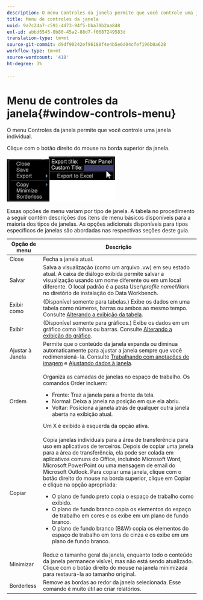 ```yaml
---
description: O menu Controles da janela permite que você controle uma janela individual.
title: Menu de controles da janela
uuid: 9a7c24a7-c591-4d73-94f5-bba79b2aa848
exl-id: abbd6545-0b80-45a2-88d7-f0687249583d
translation-type: tm+mt
source-git-commit: d9df90242ef96188f4e4b5e6d04cfef196b0a628
workflow-type: tm+mt
source-wordcount: '418'
ht-degree: 3%

---
```


# Menu de controles da janela{#window-controls-menu}

O menu Controles da janela permite que você controle uma janela individual.

Clique com o botão direito do mouse na borda superior da janela.

![](assets/mnu_window_TitleBar.png)

Essas opções de menu variam por tipo de janela. A tabela no procedimento a seguir contém descrições dos itens de menu básicos disponíveis para a maioria dos tipos de janelas. As opções adicionais disponíveis para tipos específicos de janelas são abordadas nas respectivas seções deste guia.

<table id="table_13ADF7B7E50E44D890768A5F9BAC8D06"> 
 <thead> 
  <tr> 
   <th colname="col1" class="entry"> Opção de menu </th> 
   <th colname="col2" class="entry"> Descrição </th> 
  </tr> 
 </thead>
 <tbody> 
  <tr> 
   <td colname="col1"> Close </td> 
   <td colname="col2"> Fecha a janela atual. </td> 
  </tr> 
  <tr> 
   <td colname="col1"> Salvar </td> 
   <td colname="col2">Salva a visualização (como um arquivo <span class="filepath"> .vw</span>) em seu estado atual. A caixa de diálogo exibida permite salvar a visualização usando um nome diferente ou em um local diferente. O local padrão é a pasta User\<i>profile name</i>\Work no diretório de instalação do Data Workbench. </td> 
  </tr> 
  <tr> 
   <td colname="col1"> Exibir como </td> 
   <td colname="col2">(Disponível somente para tabelas.) Exibe os dados em uma tabela como números, barras ou ambos ao mesmo tempo. Consulte <a href="../../../home/c-get-started/c-analysis-vis/c-tables/c-chg-tbl-disp.md#concept-c515caeefce9495f88873a10dc112770"> Alterando a exibição da tabela</a>. </td> 
  </tr> 
  <tr> 
   <td colname="col1"> Exibir </td> 
   <td colname="col2">(Disponível somente para gráficos.) Exibe os dados em um gráfico como linhas ou barras. Consulte <a href="../../../home/c-get-started/c-analysis-vis/c-graphs/c-chg-graph-disp.md#concept-eaba669d90f64cfa872f1397205fe2f7"> Alterando a exibição do gráfico</a>. </td> 
  </tr> 
  <tr> 
   <td colname="col1"> Ajustar à Janela </td> 
   <td colname="col2">Permite que o conteúdo da janela expanda ou diminua automaticamente para ajustar a janela sempre que você redimensioná-la. Consulte <a href="../../../home/c-get-started/c-analysis-vis/c-annots/c-image-annots.md#concept-02081ed7d91c4fdcb8fc863f2a51c962"> Trabalhando com anotações de imagem</a> e <a href="../../../home/c-get-started/c-analysis-vis/c-tables/c-fit-data-win.md#concept-b812b1171fc240d9a4cf6d6d57f621a6"> Ajustando dados à janela</a>. </td> 
  </tr> 
  <tr> 
   <td colname="col1"> Ordem </td> 
   <td colname="col2"> <p>Organiza as camadas de janelas no espaço de trabalho. Os comandos Order incluem: 
     <ul id="ul_90391B26719040AE8E0F80FE33B106FD"> 
      <li id="li_D1B38998C8CC452D8B642132B94F92F7">Frente: Traz a janela para a frente da tela. </li> 
      <li id="li_71EEC709AA734924AE8740313031DF6E">Normal: Deixa a janela na posição em que ela abriu. </li> 
      <li id="li_B6489677FF5540E4BD854EE1CE504CCA">Voltar: Posiciona a janela atrás de qualquer outra janela aberta na exibição atual. </li> 
     </ul> </p> <p>Um X é exibido à esquerda da opção ativa. </p> </td> 
  </tr> 
  <tr> 
   <td colname="col1"> Copiar </td> 
   <td colname="col2">Copia janelas individuais para a área de transferência para uso em aplicativos de terceiros. Depois de copiar uma janela para a área de transferência, ela pode ser colada em aplicativos comuns do Office, incluindo Microsoft Word, Microsoft PowerPoint ou uma mensagem de email do Microsoft Outlook. Para copiar uma janela, clique com o botão direito do mouse na borda superior, clique em <span class="uicontrol"> Copiar</span> e clique na opção apropriada: 
    <ul id="ul_ECCD6A70729E40998C64714E01504995"> 
     <li id="li_21D375DAE7BC4F449C8A3225296A6D26">O plano de fundo preto copia o espaço de trabalho como exibido. </li> 
     <li id="li_1B08C688678F42948E0952EEE0BF2B30">O plano de fundo branco copia os elementos do espaço de trabalho em cores e os exibe em um plano de fundo branco. </li> 
     <li id="li_86F497A2275C43B5835DEDD0A4BF76E8">O plano de fundo branco (B&amp;W) copia os elementos do espaço de trabalho em tons de cinza e os exibe em um plano de fundo branco. </li> 
    </ul> </td> 
  </tr> 
  <tr> 
   <td colname="col1"> Minimizar </td> 
   <td colname="col2"> Reduz o tamanho geral da janela, enquanto todo o conteúdo da janela permanece visível, mas não está sendo atualizado. Clique com o botão direito do mouse na janela minimizada para restaurá-la ao tamanho original. </td> 
  </tr> 
  <tr> 
   <td colname="col1"> Borderless </td> 
   <td colname="col2"> Remove as bordas ao redor da janela selecionada. Esse comando é muito útil ao criar relatórios. </td> 
  </tr> 
 </tbody> 
</table>
